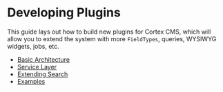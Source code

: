 # Developing Plugins

This guide lays out how to build new plugins for Cortex CMS, which will allow you to extend the system with more `FieldTypes`, queries, WYSIWYG widgets, jobs, etc.

* [Basic Architecture](/advanced/developing-plugins/basic-architecture.md)
* [Service Layer](/advanced/developing-plugins/service-layer.md)
* [Extending Search](/advanced/developing-plugins/extending-search.md)
* [Examples](/introduction/examples.md)




